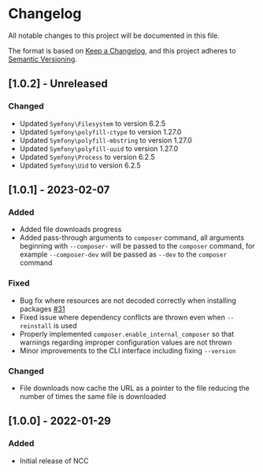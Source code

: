 # Changelog

All notable changes to this project will be documented in this file.

The format is based on [Keep a Changelog](https://keepachangelog.com/en/1.0.0/),
and this project adheres to [Semantic Versioning](https://semver.org/spec/v2.0.0.html).

## [1.0.2] - Unreleased

### Changed
 - Updated `Symfony\Filesystem` to version 6.2.5
 - Updated `Symfony\polyfill-ctype` to version 1.27.0
 - Updated `Symfony\polyfill-mbstring` to version 1.27.0
 - Updated `Symfony\polyfill-uuid` to version 1.27.0
 - Updated `Symfony\Process` to version 6.2.5
 - Updated `Symfony\Uid` to version 6.2.5

## [1.0.1] - 2023-02-07

### Added
- Added file downloads progress
- Added pass-through arguments to `composer` command, all arguments beginning with `--composer-` will be passed to the 
  `composer` command, for example `--composer-dev` will be passed as `--dev` to the `composer` command

### Fixed

- Bug fix where resources are not decoded correctly when installing packages [#31](https://git.n64.cc/nosial/ncc/-/issues/42)
- Fixed issue where dependency conflicts are thrown even when `--reinstall` is used
- Properly implemented `composer.enable_internal_composer` so that warnings regarding improper configuration values are not thrown
- Minor improvements to the CLI interface including fixing `--version`

### Changed

- File downloads now cache the URL as a pointer to the file reducing the number of times the same file is downloaded

## [1.0.0] - 2022-01-29

### Added

- Initial release of NCC